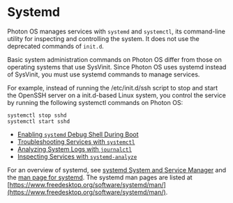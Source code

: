 # Systemd

Photon OS manages services with `systemd` and `systemctl`, its command-line utility for inspecting and controlling the system. It does not use the deprecated commands of `init.d`. 

Basic system administration commands on Photon OS differ from those on operating systems that use SysVinit. Since Photon OS uses systemd instead of SysVinit, you must use systemd commands to manage services. 

For example, instead of running the /etc/init.d/ssh script to stop and start the OpenSSH server on a init.d-based Linux system, you control the service by running the following systemctl commands on Photon OS: 

	systemctl stop sshd
	systemctl start sshd

- [Enabling `systemd` Debug Shell During Boot](enabling-systemd-debug.md) 
- [Troubleshooting Services with `systemctl`](troubleshooting-services.md)
- [Analyzing System Logs with `journalctl`](analyzing-system-logs-with-journalctl.md)
- [Inspecting Services with `systemd-analyze`](inspecting-services-with-systemd-analyze.md)

For an overview of systemd, see [systemd System and Service Manager](https://www.freedesktop.org/wiki/Software/systemd/) and the [man page for systemd](https://www.freedesktop.org/software/systemd/man/systemd.html). The systemd man pages are listed at [https://www.freedesktop.org/software/systemd/man/](https://www.freedesktop.org/software/systemd/man/).



